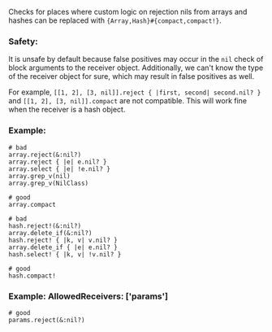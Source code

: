 Checks for places where custom logic on rejection nils from arrays
and hashes can be replaced with `{Array,Hash}#{compact,compact!}`.

### Safety:

It is unsafe by default because false positives may occur in the
`nil` check of block arguments to the receiver object. Additionally,
we can't know the type of the receiver object for sure, which may
result in false positives as well.

For example, `[[1, 2], [3, nil]].reject { |first, second| second.nil? }`
and `[[1, 2], [3, nil]].compact` are not compatible. This will work fine
when the receiver is a hash object.

### Example:
    # bad
    array.reject(&:nil?)
    array.reject { |e| e.nil? }
    array.select { |e| !e.nil? }
    array.grep_v(nil)
    array.grep_v(NilClass)

    # good
    array.compact

    # bad
    hash.reject!(&:nil?)
    array.delete_if(&:nil?)
    hash.reject! { |k, v| v.nil? }
    array.delete_if { |e| e.nil? }
    hash.select! { |k, v| !v.nil? }

    # good
    hash.compact!

### Example: AllowedReceivers: ['params']
    # good
    params.reject(&:nil?)
